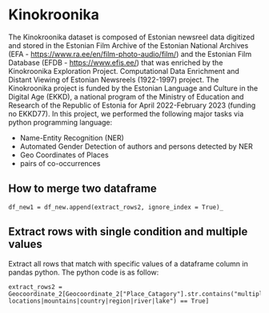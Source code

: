 # Kinokroonika
The Kinokroonika dataset is composed of Estonian newsreel data digitized and stored in the Estonian Film Archive of the Estonian National Archives (EFA - https://www.ra.ee/en/film-photo-audio/film/) and the Estonian Film Database (EFDB - https://www.efis.ee/) that was enriched by the Kinokroonika Exploration Project. Computational Data Enrichment and Distant Viewing of Estonian Newsreels (1922-1997) project. The Kinokroonika project is funded by the Estonian Language and Culture in the Digital Age (EKKD), a national program of the Ministry of Education and Research of the Republic of Estonia for April 2022-February 2023 (funding no EKKD77).
In this project, we performed the following major tasks via python programming language: 
* Name-Entity Recognition (NER)
* Automated Gender Detection of authors and persons detected by NER
* Geo Coordinates of Places
* pairs of co-occurrences

## How to merge two dataframe

```
df_new1 = df_new.append(extract_rows2, ignore_index = True)_
```
## Extract rows with single condition and multiple values

Extract all rows that match with specific values of a dataframe column in pandas python. The python code is as follow:
```
extract_rows2 = Geocoordinate_2[Geocoordinate_2["Place_Catagory"].str.contains("multiple locations|mountains|country|region|river|lake") == True]
```
